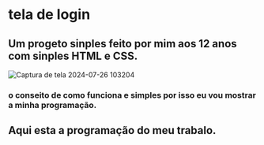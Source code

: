 # tela de login
## Um progeto sinples feito por mim aos 12 anos com sinples HTML e CSS.
 
 ![Captura de tela 2024-07-26 103204](https://github.com/user-attachments/assets/ebc26eb5-3a01-407b-8c46-56257dbe7397)
### o conseito de como funciona e simples por isso eu vou mostrar a minha programação.
## Aqui esta a programação do meu trabalo.

